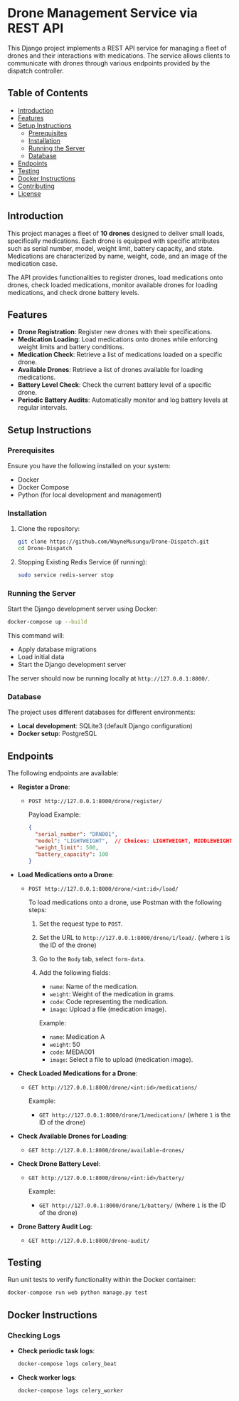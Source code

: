 # Drone Management Service via REST API

This Django project implements a REST API service for managing a fleet of drones and their interactions with medications. The service allows clients to communicate with drones through various endpoints provided by the dispatch controller.

## Table of Contents

- [Introduction](#introduction)
- [Features](#features)
- [Setup Instructions](#setup-instructions)
  - [Prerequisites](#prerequisites)
  - [Installation](#installation)
  - [Running the Server](#running-the-server)
  - [Database](#database)
- [Endpoints](#endpoints)
- [Testing](#testing)
- [Docker Instructions](#docker-instructions)
- [Contributing](#contributing)
- [License](#license)

## Introduction

This project manages a fleet of **10 drones** designed to deliver small loads, specifically medications. Each drone is equipped with specific attributes such as serial number, model, weight limit, battery capacity, and state. Medications are characterized by name, weight, code, and an image of the medication case.

The API provides functionalities to register drones, load medications onto drones, check loaded medications, monitor available drones for loading medications, and check drone battery levels.

## Features

- **Drone Registration**: Register new drones with their specifications.
- **Medication Loading**: Load medications onto drones while enforcing weight limits and battery conditions.
- **Medication Check**: Retrieve a list of medications loaded on a specific drone.
- **Available Drones**: Retrieve a list of drones available for loading medications.
- **Battery Level Check**: Check the current battery level of a specific drone.
- **Periodic Battery Audits**: Automatically monitor and log battery levels at regular intervals.

## Setup Instructions

### Prerequisites

Ensure you have the following installed on your system:
- Docker
- Docker Compose
- Python (for local development and management)

### Installation

1. Clone the repository:
   ```bash
   git clone https://github.com/WayneMusungu/Drone-Dispatch.git
   cd Drone-Dispatch
   ```

2. Stopping Existing Redis Service (if running):
   ```bash
   sudo service redis-server stop
   ```

### Running the Server

Start the Django development server using Docker:
   ```bash
   docker-compose up --build
   ```

This command will:
- Apply database migrations
- Load initial data
- Start the Django development server

The server should now be running locally at `http://127.0.0.1:8000/`.

### Database

The project uses different databases for different environments:
- **Local development**: SQLite3 (default Django configuration)
- **Docker setup**: PostgreSQL

## Endpoints

The following endpoints are available:

- **Register a Drone**:
  - `POST http://127.0.0.1:8000/drone/register/`
  
    Payload Example:
    ```json
    {
      "serial_number": "DRN001",
      "model": "LIGHTWEIGHT",  // Choices: LIGHTWEIGHT, MIDDLEWEIGHT, CRUISERWEIGHT, HEAVYWEIGHT
      "weight_limit": 500,
      "battery_capacity": 100
    }
    ```

- **Load Medications onto a Drone**:
  - `POST http://127.0.0.1:8000/drone/<int:id>/load/`
  
    To load medications onto a drone, use Postman with the following steps:
    
    1. Set the request type to `POST`.
    2. Set the URL to `http://127.0.0.1:8000/drone/1/load/`. (where `1` is the ID of the drone)
    3. Go to the `Body` tab, select `form-data`.
    4. Add the following fields:
       - `name`: Name of the medication.
       - `weight`: Weight of the medication in grams.
       - `code`: Code representing the medication.
       - `image`: Upload a file (medication image).
       
       Example:
       - `name`: Medication A
       - `weight`: 50
       - `code`: MEDA001
       - `image`: Select a file to upload (medication image).

- **Check Loaded Medications for a Drone**:
  - `GET http://127.0.0.1:8000/drone/<int:id>/medications/`
  
    Example:
    - `GET http://127.0.0.1:8000/drone/1/medications/` (where `1` is the ID of the drone)

- **Check Available Drones for Loading**:
  - `GET http://127.0.0.1:8000/drone/available-drones/`

- **Check Drone Battery Level**:
  - `GET http://127.0.0.1:8000/drone/<int:id>/battery/`
  
    Example:
    - `GET http://127.0.0.1:8000/drone/1/battery/` (where `1` is the ID of the drone)

- **Drone Battery Audit Log**:
  - `GET http://127.0.0.1:8000/drone-audit/`

## Testing

Run unit tests to verify functionality within the Docker container:
   ```bash
   docker-compose run web python manage.py test
   ```

## Docker Instructions

### Checking Logs

- **Check periodic task logs**:
  ```bash
  docker-compose logs celery_beat
  ```

- **Check worker logs**:
  ```bash
  docker-compose logs celery_worker
  ```